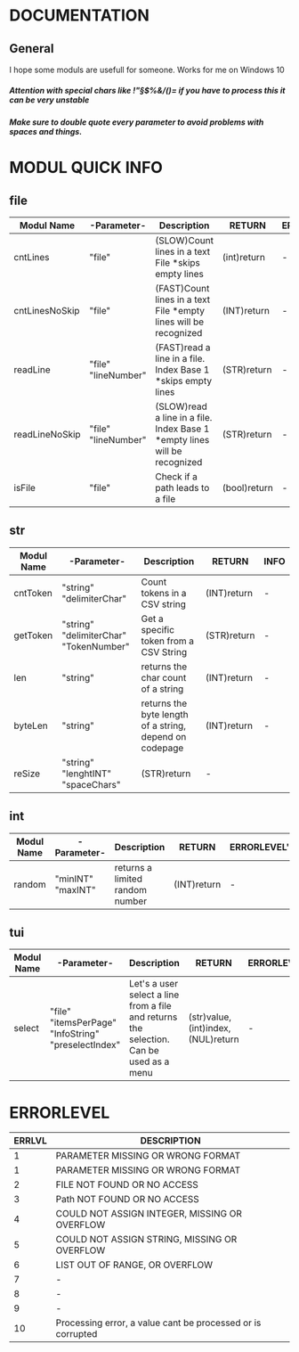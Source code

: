 # DOCUMENTATION
## General
I hope some moduls are usefull for someone.
Works for me on Windows 10
##### Attention with special chars like !"§$%&/()= if you have to process this it can be very unstable  
##### Make sure to double quote every parameter to avoid problems with spaces and things.  

# MODUL QUICK INFO
  ## file
  
| Modul Name |-Parameter-|Description|RETURN|ERRORLEVEL'S
|--|--|--|--|--|
|cntLines  |"file"|(SLOW)Count lines in a text File *skips empty lines|(int)return|-|
|cntLinesNoSkip|"file"|(FAST)Count lines in a text File *empty lines will be recognized|(INT)return|-|
|readLine|"file" "lineNumber"|(FAST)read a line in a file. Index Base 1 *skips empty lines|(STR)return|-|
|readLineNoSkip|"file" "lineNumber"|(SLOW)read a line in a file. Index Base 1 *empty lines will be recognized|(STR)return|-|
|isFile|"file"|Check if a path leads to a file|(bool)return|-|

  ## str
| Modul Name|-Parameter-|Description|RETURN|INFO|
|--|--|--|--|--|
|cntToken|"string" "delimiterChar"|Count tokens in a CSV string|(INT)return|-|
|getToken|"string" "delimiterChar" "TokenNumber"|Get a specific token from a CSV String|(STR)return|-|
|len|"string"|returns the char count of a string|(INT)return|-| 
|byteLen|"string"|returns the byte length of a string, depend on codepage|(INT)return|-|
|reSize|"string" "lenghtINT" "spaceChars"|(STR)return|-|
## int
| Modul Name|-Parameter-|Description|RETURN|ERRORLEVEL'S|
|--|--|--|--|--|
|random|"minINT" "maxINT"|returns a limited random number|(INT)return|-|
## tui
| Modul Name|-Parameter-|Description|RETURN|ERRORLEVEL'S|
|--|--|--|--|--|
|select|"file" "itemsPerPage" "InfoString" "preselectIndex" |Let's a user select a line from a file and returns the selection. Can be used as a menu|(str)value,(int)index,(NUL)return|-|
# ERRORLEVEL
| ERRLVL| DESCRIPTION  |
|--|--|
|1 |PARAMETER MISSING OR WRONG FORMAT|
|1|PARAMETER MISSING OR WRONG FORMAT |
|2| FILE NOT FOUND OR NO ACCESS|
|3| Path NOT FOUND OR NO ACCESS
|4| COULD NOT ASSIGN INTEGER, MISSING OR OVERFLOW
|5| COULD NOT ASSIGN STRING, MISSING OR OVERFLOW
|6| LIST OUT OF RANGE, OR OVERFLOW
|7| -
|8| -
|9| -
|10| Processing error, a value cant be processed or is corrupted
